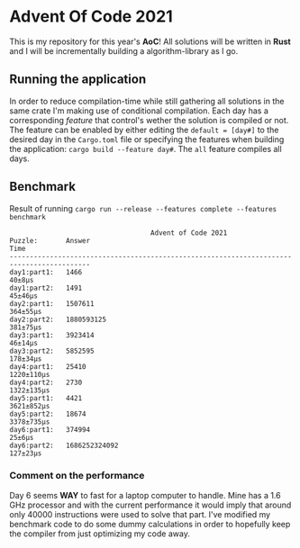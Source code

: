 # Advent Of Code 2021
This is my repository for this year's **AoC**! All solutions will be written in **Rust** and I will be incrementally building a algorithm-library as I go. 
## Running the application
In order to reduce compilation-time while still gathering all solutions in the same crate I'm making use of conditional compilation. Each day has a corresponding *feature*
that control's wether the solution is compiled or not. The feature can be enabled by either editing the `default = [day#]` to the desired day in the `Cargo.toml` file or
specifying the features when building the application: `cargo build --feature day#`. The `all` feature compiles all days.

## Benchmark
Result of running `cargo run --release --features complete --features benchmark`
```
                                   Advent of Code 2021
Puzzle:       Answer                                                           Time     
------------------------------------------------------------------------------------------
day1:part1:   1466                                                                  40±8µs
day1:part2:   1491                                                                 45±46µs
day2:part1:   1507611                                                             364±55µs
day2:part2:   1880593125                                                          381±75µs
day3:part1:   3923414                                                              46±14µs
day3:part2:   5852595                                                             178±34µs
day4:part1:   25410                                                             1220±110µs
day4:part2:   2730                                                              1322±135µs
day5:part1:   4421                                                              3621±852µs
day5:part2:   18674                                                             3378±735µs
day6:part1:   374994                                                                25±6µs
day6:part2:   1686252324092                                                       127±23µs
```

### Comment on the performance
Day 6 seems **WAY** to fast for a laptop computer to handle. Mine has a 1.6 GHz processor and with the current performance it would imply that around only 40000 instructions
were used to solve that part. I've modified my benchmark code to do some dummy calculations in order to hopefully keep the compiler from just optimizing my code away. 